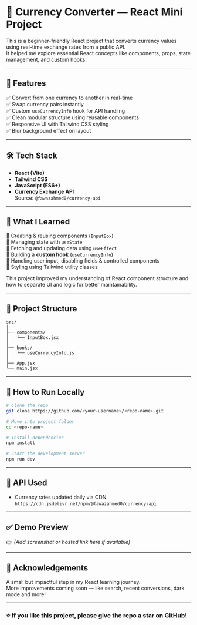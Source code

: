 
# 💱 Currency Converter — React Mini Project

This is a beginner-friendly React project that converts currency values using real-time exchange rates from a public API.  
It helped me explore essential React concepts like components, props, state management, and custom hooks.

---

## 🚀 Features

✅ Convert from one currency to another in real-time  
✅ Swap currency pairs instantly  
✅ Custom `useCurrencyInfo` hook for API handling  
✅ Clean modular structure using reusable components  
✅ Responsive UI with Tailwind CSS styling  
✅ Blur background effect on layout

---

## 🛠️ Tech Stack

- **React (Vite)**
- **Tailwind CSS**
- **JavaScript (ES6+)**
- **Currency Exchange API**  
  Source: `@fawazahmed0/currency-api`

---

## 📌 What I Learned

📍 Creating & reusing components (`InputBox`)  
📍 Managing state with `useState`  
📍 Fetching and updating data using `useEffect`  
📍 Building a **custom hook** (`useCurrencyInfo`)  
📍 Handling user input, disabling fields & controlled components  
📍 Styling using Tailwind utility classes  

This project improved my understanding of React component structure and how to separate UI and logic for better maintainability.

---

## 📂 Project Structure

```
src/
│
├── components/
│   └── InputBox.jsx
│
├── hooks/
│   └── useCurrencyInfo.js
│
├── App.jsx
└── main.jsx
```

---

## 🧪 How to Run Locally

```bash
# Clone the repo
git clone https://github.com/<your-username>/<repo-name>.git

# Move into project folder
cd <repo-name>

# Install dependencies
npm install

# Start the development server
npm run dev
```

---

## 🔗 API Used

- Currency rates updated daily via CDN  
  `https://cdn.jsdelivr.net/npm/@fawazahmed0/currency-api`

---

## ✅ Demo Preview

👉 *(Add screenshot or hosted link here if available)*

---

## 🙌 Acknowledgements

A small but impactful step in my React learning journey.  
More improvements coming soon — like search, recent conversions, dark mode and more!

---

### ⭐ If you like this project, please give the repo a star on GitHub!
